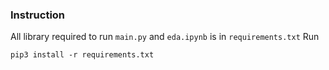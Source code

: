 ### Instruction
All library required to run `main.py` and `eda.ipynb`
is in `requirements.txt`
Run  
``` 
pip3 install -r requirements.txt
```